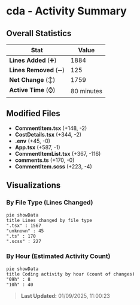 # cda - Activity Summary 

## Overall Statistics

| Stat                   | Value                                                             |
| ---------------------- | ----------------------------------------------------------------- |
| **Lines Added** (➕)   | 1884                                          |
| **Lines Removed** (➖) | 125                                        |
| **Net Change** (↕)    | 1759                |
| **Active Time** (⌚)   | 80 minutes |


## Modified Files
- **CommentItem.tsx** (+148, -2)
- **CostDetails.tsx** (+344, -2)
- **.env** (+45, -0)
- **App.tsx** (+587, -1)
- **CommentItemList.tsx** (+367, -116)
- **comments.ts** (+170, -0)
- **CommentItem.scss** (+223, -4)

## Visualizations

### By File Type (Lines Changed)

```mermaid
pie showData
title Lines changed by file type
".tsx" : 1567
"unknown" : 45
".ts" : 170
".scss" : 227
```

### By Hour (Estimated Activity Count)

```mermaid
pie showData
title Coding activity by hour (count of changes)
"09h" : 8
"10h" : 40
```


> **Last Updated:** 01/09/2025, 11:00:23